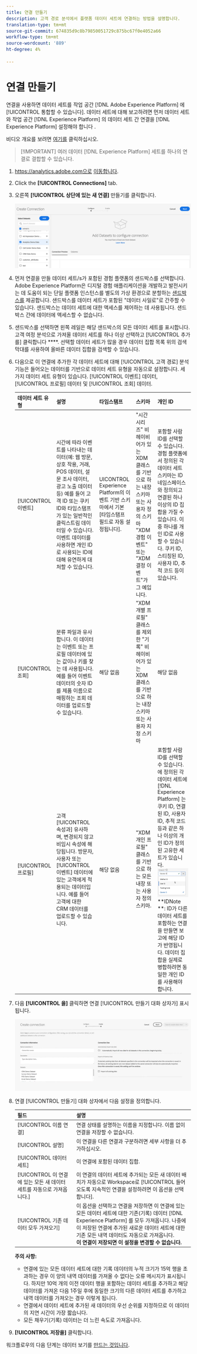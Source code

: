 ```yaml
---
title: 연결 만들기
description: 고객 경로 분석에서 플랫폼 데이터 세트에 연결하는 방법을 설명합니다.
translation-type: tm+mt
source-git-commit: 674835d9c8b79850051729c875bc67f0e4052a66
workflow-type: tm+mt
source-wordcount: '889'
ht-degree: 4%

---
```



# 연결 만들기

연결을 사용하면 데이터 세트를 작업 공간 [!DNL Adobe Experience Platform] 에 [!UICONTROL 통합할 수 있습니다]. 데이터 세트에 대해 보고하려면 먼저 데이터 세트와 작업 공간 [!DNL Experience Platform] 의 데이터 세트 간 연결을 [!DNL Experience Platform] 설정해야 합니다 .

비디오 개요를 보려면 [여기를](https://docs.adobe.com/content/help/en/platform-learn/tutorials/cja/connecting-customer-journey-analytics-to-data-sources-in-platform.html) 클릭하십시오.

>[!IMPORTANT] 여러 데이터 [!DNL Experience Platform] 세트를 하나의 연결로 결합할 수 있습니다.

1. https://analytics.adobe.com으로 [이동합니다](https://analytics.adobe.com).

1. Click the **[!UICONTROL Connections]** tab.

1. 오른쪽 **[!UICONTROL 상단에 있는 새 연결]** 만들기를 클릭합니다.

   ![연결 생성](assets/create-connection.png)

1. 먼저 연결을 만들 데이터 세트/s가 포함된 경험 플랫폼의 샌드박스를 선택합니다. Adobe Experience Platform은 디지털 경험 애플리케이션을 개발하고 발전시키는 데 도움이 되는 단일 플랫폼 인스턴스를 별도의 가상 환경으로 분할하는 [샌드박스를](https://docs.adobe.com/content/help/en/experience-platform/sandbox/home.html) 제공합니다. 샌드박스를 데이터 세트가 포함된 &quot;데이터 사일로&quot;로 간주할 수 있습니다. 샌드박스는 데이터 세트에 대한 액세스를 제어하는 데 사용됩니다. 샌드박스 간에 데이터에 액세스할 수 없습니다.

1. 샌드박스를 선택하면 왼쪽 레일은 해당 샌드박스의 모든 데이터 세트를 표시합니다. 고객 여정 분석으로 가져올 데이터 세트를 하나 이상 선택하고 [!UICONTROL 추가를] 클릭합니다 ****. 선택할 데이터 세트가 많을 경우 데이터 집합 목록 위의 검색 막대를 사용하여 올바른 데이터 집합을 검색할 수 있습니다.

1. 다음으로 이 연결에 추가한 각 데이터 세트에 대해 [!UICONTROL 고객 경로] 분석 기능은 들어오는 데이터를 기반으로 데이터 세트 유형을 자동으로 설정합니다. 세 가지 데이터 세트 유형이 있습니다. [!UICONTROL 이벤트] 데이터, [!UICONTROL 프로필] 데이터 및 [!UICONTROL 조회] 데이터.

   | 데이터 세트 유형 | 설명 | 타임스탬프 | 스키마 | 개인 ID |
   |---|---|---|---|---|
   | [!UICONTROL 이벤트] | 시간에 따라 이벤트를 나타내는 데이터(예: 웹 방문, 상호 작용, 거래, POS 데이터, 설문 조사 데이터, 광고 노출 데이터 등) 예를 들어 고객 ID 또는 쿠키 ID와 타임스탬프가 있는 일반적인 클릭스트림 데이터일 수 있습니다. 이벤트 데이터를 사용하면 개인 ID로 사용되는 ID에 대해 유연하게 대처할 수 있습니다. | UICONTROL Experience Platform의 이벤트 기반 스키마에서 기본 [타임스탬프 필드로 자동 설정됩니다]. | &quot;시간 시리즈&quot; 비헤이비어가 있는 XDM 클래스를 기반으로 하는 내장 스키마 또는 사용자 정의 스키마 &quot;XDM 경험 이벤트&quot; 또는 &quot;XDM 결정 이벤트&quot;가 그 예입니다. | 포함할 사람 ID를 선택할 수 있습니다. 경험 플랫폼에서 정의된 각 데이터 세트 스키마는 ID 네임스페이스와 정의되고 연결된 하나 이상의 ID 집합을 가질 수 있습니다. 이 중 하나를 개인 ID로 사용할 수 있습니다. 쿠키 ID, 스티칭된 ID, 사용자 ID, 추적 코드 등이 있습니다. |
   | [!UICONTROL 조회] | 분류 파일과 유사합니다. 이 데이터는 이벤트 또는 프로필 데이터에 있는 값이나 키를 찾는 데 사용됩니다. 예를 들어 이벤트 데이터의 숫자 ID를 제품 이름으로 매핑하는 조회 데이터를 업로드할 수 있습니다. | 해당 없음 | &quot;XDM 개별 프로필&quot; 클래스를 제외한 &quot;기록&quot; 비헤이비어가 있는 XDM 클래스를 기반으로 하는 내장 스키마 또는 사용자 지정 스키마 | 해당 없음 |
   | [!UICONTROL 프로필] | 고객 [!UICONTROL 속성과] 유사하며, 변경되지 않고 비임시 속성에 해당됩니다. 방문자, 사용자 또는 [!UICONTROL 이벤트] 데이터에 있는 고객에게 적용되는 데이터입니다. 예를 들어 고객에 대한 CRM 데이터를 업로드할 수 있습니다. | 해당 없음 | &quot;XDM 개인 프로필&quot; 클래스를 기반으로 하는 모든 내장 또는 사용자 정의 스키마. | 포함할 사람 ID를 선택할 수 있습니다. 에 정의된 각 데이터 세트에 [!DNL Experience Platform] 는 쿠키 ID, 연결된 ID, 사용자 ID, 추적 코드 등과 같은 하나 이상의 개인 ID가 정의된 고유한 세트가 있습니다.<br>![개인](assets/person-id.png)**IDNote **: ID가 다른 데이터 세트를 포함하는 연결을 만들면 보고에 해당 ID가 반영됩니다. 데이터 집합을 실제로 병합하려면 동일한 개인 ID를 사용해야 합니다. |

1. 다음 **[!UICONTROL 을]** 클릭하면 연결 [!UICONTROL 만들기 대화 상자가] 표시됩니다.

   ![연결 생성](assets/create-connection2.png)

1. 연결 [!UICONTROL 만들기] 대화 상자에서 다음 설정을 정의합니다.

   | 필드 | 설명 |
   |---|---|
   | [!UICONTROL 이름 연결] | 연결 상태를 설명하는 이름을 지정합니다. 이름 없이 연결을 저장할 수 없습니다. |
   | [!UICONTROL 설명] | 이 연결을 다른 연결과 구분하려면 세부 사항을 더 추가하십시오. |
   | [!UICONTROL 데이터 세트] | 이 연결에 포함된 데이터 집합. |
   | [!UICONTROL 이 연결에 있는 모든 새 데이터 세트를 자동으로 가져옵니다.] | 이 연결의 데이터 세트에 추가되는 모든 새 데이터 배치가 자동으로 Workspace로 [!UICONTROL 들어오도록 지속적인 연결을 설정하려면 이 옵션을 선택합니다]. |
   | [!UICONTROL 기존 데이터 모두 가져오기] | 이 옵션을 선택하고 연결을 저장하면 이 연결에 있는 모든 데이터 세트에 대한 기존(기록) 데이터 [!DNL Experience Platform] 를 모두 가져옵니다. 나중에 이 저장된 연결에 추가된 새로운 데이터 세트에 대한 기존 모든 내역 데이터도 자동으로 가져옵니다. <br>**이 연결이 저장되면 이 설정을 변경할 수 없습니다.** |

   **주의 사항:**

   * 연결에 있는 모든 데이터 세트에 대한 기록 데이터의 누적 크기가 15억 행을 초과하는 경우 이 양의 내역 데이터를 가져올 수 없다는 오류 메시지가 표시됩니다. 하지만 10억 개의 이전 데이터 행을 포함하는 데이터 세트를 추가하고 해당 데이터를 가져온 다음 1주일 후에 동일한 크기의 다른 데이터 세트를 추가하고 내역 데이터를 가져오는 경우 이렇게 됩니다.
   * 연결에서 데이터 세트에 추가된 새 데이터의 우선 순위를 지정하므로 이 데이터의 지연 시간이 가장 짧습니다.
   * 모든 채우기(기록) 데이터는 더 느린 속도로 가져옵니다.

1. **[!UICONTROL 저장을]** 클릭합니다.

워크플로우의 다음 단계는 데이터 보기를 [만드는 것입니다](/help/data-views/create-dataview.md).
